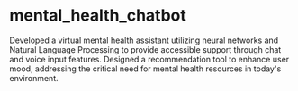 # mental_health_chatbot
Developed a virtual mental health assistant utilizing neural networks and Natural Language Processing to provide accessible support through chat and voice input features. Designed a recommendation tool to enhance user mood, addressing the critical need for mental health resources in today's environment.
